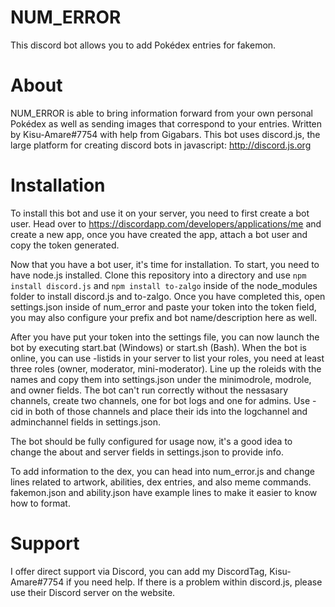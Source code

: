 # NUM_ERROR
This discord bot allows you to add Pokédex entries for fakemon.
# About
NUM_ERROR is able to bring information forward from your own personal Pokédex as well as sending images that correspond to your entries.
Written by Kisu-Amare#7754 with help from Gigabars.
This bot uses discord.js, the large platform for creating discord bots in javascript: http://discord.js.org
# Installation
To install this bot and use it on your server, you need to first create a bot user. Head over to https://discordapp.com/developers/applications/me and create a new app, once you have created the app, attach a bot user and copy the token generated.

Now that you have a bot user, it's time for installation. To start, you need to have node.js installed. Clone this repository into a directory and use ``npm install discord.js`` and ``npm install to-zalgo`` inside of the node_modules folder to install discord.js and to-zalgo. Once you have completed this, open settings.json inside of num_error and paste your token into the token field, you may also configure your prefix and bot name/description here as well.

After you have put your token into the settings file, you can now launch the bot by executing start.bat (Windows) or start.sh (Bash).
When the bot is online, you can use -listids in your server to list your roles, you need at least three roles (owner, moderator, mini-moderator). Line up the roleids with the names and copy them into settings.json under the minimodrole, modrole, and owner fields. The bot can't run correctly without the nessasary channels, create two channels, one for bot logs and one for admins. Use -cid in both of those channels and place their ids into the logchannel and adminchannel fields in settings.json. 

The bot should be fully configured for usage now, it's a good idea to change the about and server fields in settings.json to provide info.

To add information to the dex, you can head into num_error.js and change lines related to artwork, abilities, dex entries, and also meme commands. fakemon.json and ability.json have example lines to make it easier to know how to format.

# Support
I offer direct support via Discord, you can add my DiscordTag, Kisu-Amare#7754 if you need help. If there is a problem within discord.js, please use their Discord server on the website.
